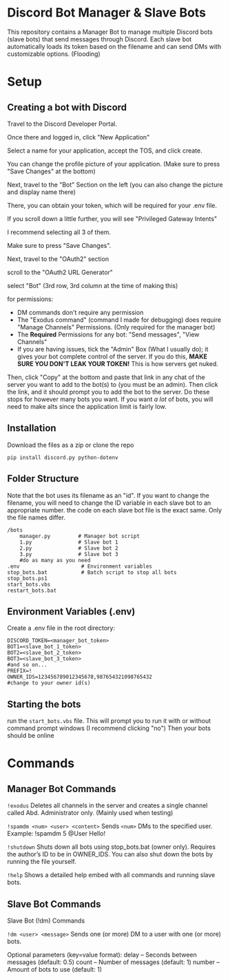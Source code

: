# Discord Bot Manager & Slave Bots

This repository contains a Manager Bot to manage multiple Discord bots (slave bots) that send messages through Discord. Each slave bot automatically loads its token based on the filename and can send DMs with customizable options. (Flooding)

# Setup
## Creating a bot with Discord
Travel to the Discord Developer Portal.

Once there and logged in, click "New Application"

Select a name for your application, accept the TOS, and click create.

You can change the profile picture of your application. (Make sure to press "Save Changes" at the bottom)

Next, travel to the "Bot" Section on the left (you can also change the picture and display name there)

There, you can obtain your token, which will be required for your .env file.

If you scroll down a little further, you will see "Privileged Gateway Intents"

I recommend selecting all 3 of them. 

Make sure to press "Save Changes".

Next, travel to the "OAuth2" section 

scroll to the "OAuth2 URL Generator"

select "Bot" (3rd row, 3rd column at the time of making this)

for permissions:
- DM commands don't require any permission
- The "Exodus command" (command I made for debugging)  does require "Manage Channels" Permissions. (Only required for the manager bot)
- The **Required** Permissions for any bot: "Send messages", "View Channels"
- If you are having issues, tick the "Admin" Box (What I usually do); it gives your bot complete control of the server. If you do this, **MAKE SURE YOU DON'T LEAK YOUR TOKEN!** This is how servers get nuked.
  
Then, click "Copy" at the bottom and paste that link in any chat of the server you want to add to the bot(s) to (you must be an admin).
Then click the link, and it should prompt you to add the bot to the server. Do these stops for however many bots you want. If you want *a lot* of bots, you will need to make alts since the application limit is fairly low.

## Installation
Download the files as a zip or clone the repo 

```
pip install discord.py python-dotenv
```
## Folder Structure
Note that the bot uses its filename as an "id". If you want to change the filename, you will need to change the ID variable in each slave bot to an appropriate number. the code on each slave bot file is the exact same. Only the file names differ.
```
/bots
    manager.py         # Manager bot script
    1.py               # Slave bot 1
    2.py               # Slave bot 2
    3.py               # Slave bot 3
    #do as many as you need
.env                    # Environment variables
stop_bots.bat           # Batch script to stop all bots
stop_bots.ps1
start_bots.vbs
restart_bots.bat
```
## Environment Variables (.env)
Create a .env file in the root directory:
```
DISCORD_TOKEN=<manager_bot_token>
BOT1=<slave_bot_1_token>
BOT2=<slave_bot_2_token>
BOT3=<slave_bot_3_token>
#and so on...
PREFIX=!
OWNER_IDS=123456789012345678,987654321098765432
#change to your owner id(s)
```
## Starting the bots
run the ``` start_bots.vbs ``` file. This will prompt you to run it with or without command prompt windows (I recommend clicking "no")
Then your bots should be online
# Commands
## Manager Bot Commands

``` !exodus ```
Deletes all channels in the server and creates a single channel called Abd. Administrator only. (Mainly used when testing)

``` !spamdm <num> <user> <content> ```
Sends ``` <num> ``` DMs to the specified user. Example: !spamdm 5 @User Hello!

``` !shutdown ```
Shuts down all bots using stop_bots.bat (owner only). Requires the author’s ID to be in OWNER_IDS. You can also shut down the bots by running the file yourself.

``` !help ```
Shows a detailed help embed with all commands and running slave bots.

## Slave Bot Commands
Slave Bot (!dm) Commands

```!dm <user> <message>``` 
Sends one (or more) DM to a user with one (or more) bots.

Optional parameters (key=value format):
delay – Seconds between messages (default: 0.5)
count – Number of messages (default: 1)
number – Amount of bots to use (default: 1)
